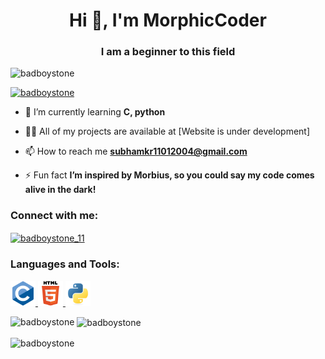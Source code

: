 <h1 align="center">Hi 👋, I'm MorphicCoder</h1>
<h3 align="center">I am a beginner to this field</h3>

<p align="left"> <img src="https://komarev.com/ghpvc/?username=badboystone&label=Profile%20views&color=0e75b6&style=flat" alt="badboystone" /> </p>

<p align="left"> <a href="https://github.com/ryo-ma/github-profile-trophy"><img src="https://github-profile-trophy.vercel.app/?username=badboystone" alt="badboystone" /></a> </p>

- 🌱 I’m currently learning **C, python**

- 👨‍💻 All of my projects are available at [Website is under development]

- 📫 How to reach me **subhamkr11012004@gmail.com**

- ⚡ Fun fact **I’m inspired by Morbius, so you could say my code comes alive in the dark!**

<h3 align="left">Connect with me:</h3>
<p align="left">
<a href="https://twitter.com/badboystone_11" target="blank"><img align="center" src="https://raw.githubusercontent.com/rahuldkjain/github-profile-readme-generator/master/src/images/icons/Social/twitter.svg" alt="badboystone_11" height="30" width="40" /></a>
</p>

<h3 align="left">Languages and Tools:</h3>
<p align="left"> <a href="https://www.cprogramming.com/" target="_blank" rel="noreferrer"> <img src="https://raw.githubusercontent.com/devicons/devicon/master/icons/c/c-original.svg" alt="c" width="40" height="40"/> </a> <a href="https://www.w3.org/html/" target="_blank" rel="noreferrer"> <img src="https://raw.githubusercontent.com/devicons/devicon/master/icons/html5/html5-original-wordmark.svg" alt="html5" width="40" height="40"/> </a> <a href="https://www.python.org" target="_blank" rel="noreferrer"> <img src="https://raw.githubusercontent.com/devicons/devicon/master/icons/python/python-original.svg" alt="python" width="40" height="40"/> </a> </p>

<p><img align="left" src="https://github-readme-stats.vercel.app/api/top-langs?username=badboystone&show_icons=true&locale=en&layout=compact" alt="badboystone" /></p>

<p>&nbsp;<img align="center" src="https://github-readme-stats.vercel.app/api?username=badboystone&show_icons=true&locale=en" alt="badboystone" /></p>

<p><img align="center" src="https://github-readme-streak-stats.herokuapp.com/?user=badboystone&" alt="badboystone" /></p>
